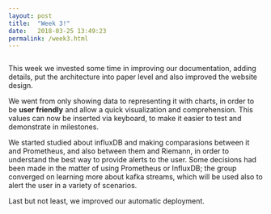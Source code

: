 ```yaml
---
layout: post
title:  "Week 3!"
date:   2018-03-25 13:49:23
permalink: /week3.html
---
```

<span class="image featured"><img src="{{ site.baseurl }}/images/logo-medium.png" alt=""></span>

This week we invested some time in improving our documentation, adding details, put the architecture into paper level and also improved the website design.

We went from only showing data to representing it with charts, in order to be **user friendly** and allow a quick visualization and comprehension. This values can now be inserted via keyboard, to make it easier to test and demonstrate in milestones.

We started studied about influxDB and making comparasions between it and Prometheus, and also between them and Riemann, in order to understand the best way to provide alerts to the user. Some decisions had been made in the matter of using Prometheus or InfluxDB; the group converged on learning more about kafka streams, which will be used also to alert the user in a variety of scenarios.

Last but not least, we improved our automatic deployment.

